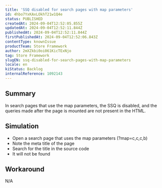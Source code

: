 ```yaml
---
title: 'SSQ disabled for search pages with map parameters'
id: 4hbo7YxKAxLOkhT21w1Q4e
status: PUBLISHED
createdAt: 2024-09-04T12:52:05.855Z
updatedAt: 2024-09-04T12:52:11.844Z
publishedAt: 2024-09-04T12:52:11.844Z
firstPublishedAt: 2024-09-04T12:52:06.843Z
contentType: knownIssue
productTeam: Store Framework
author: 2mXZkbi0oi061KicTExNjo
tag: Store Framework
slugEN: ssq-disabled-for-search-pages-with-map-parameters
locale: en
kiStatus: Backlog
internalReference: 1092143
---
```


## Summary


In search pages that use the map parameters, the SSQ is disabled, and the queries made after the page is mounted are not present in the HTML.


##

## Simulation



- Open a search page that uses the map parameters (?map=c,c,c,b)
- Note the meta title of the page
- Search for the title in the source code
- It will not be found


##

## Workaround


N/A





